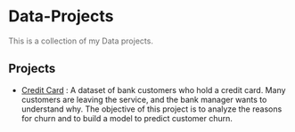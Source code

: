# Data-Projects

<p style="color:dimgray">
    This is a collection of my Data projects.
</p>

## Projects

- <a href="https://github.com/pattlearn/credit-card-churn-analysis">Credit Card</a> : A dataset of bank customers who hold a credit card. Many customers are leaving the service, and the bank manager wants to understand why. The objective of this project is to analyze the reasons for churn and to build a model to predict customer churn.
